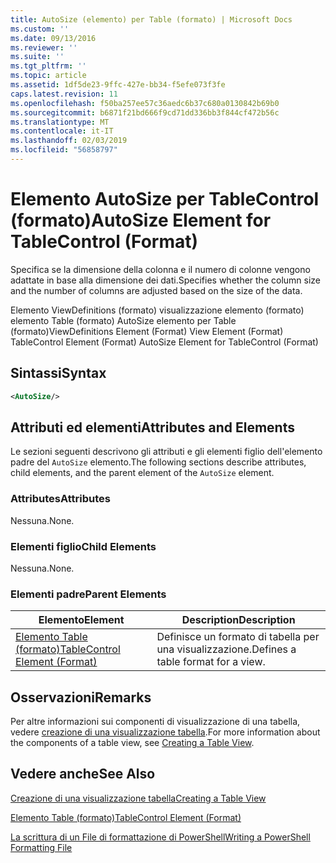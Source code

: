 ```yaml
---
title: AutoSize (elemento) per Table (formato) | Microsoft Docs
ms.custom: ''
ms.date: 09/13/2016
ms.reviewer: ''
ms.suite: ''
ms.tgt_pltfrm: ''
ms.topic: article
ms.assetid: 1df5de23-9ffc-427e-bb34-f5efe073f3fe
caps.latest.revision: 11
ms.openlocfilehash: f50ba257ee57c36aedc6b37c680a0130842b69b0
ms.sourcegitcommit: b6871f21bd666f9cd71dd336bb3f844cf472b56c
ms.translationtype: MT
ms.contentlocale: it-IT
ms.lasthandoff: 02/03/2019
ms.locfileid: "56858797"
---
```

# <a name="autosize-element-for-tablecontrol-format"></a><span data-ttu-id="89435-102">Elemento AutoSize per TableControl (formato)</span><span class="sxs-lookup"><span data-stu-id="89435-102">AutoSize Element for TableControl (Format)</span></span>

<span data-ttu-id="89435-103">Specifica se la dimensione della colonna e il numero di colonne vengono adattate in base alla dimensione dei dati.</span><span class="sxs-lookup"><span data-stu-id="89435-103">Specifies whether the column size and the number of columns are adjusted based on the size of the data.</span></span>

<span data-ttu-id="89435-104">Elemento ViewDefinitions (formato) visualizzazione elemento (formato) elemento Table (formato) AutoSize elemento per Table (formato)</span><span class="sxs-lookup"><span data-stu-id="89435-104">ViewDefinitions Element (Format) View Element (Format) TableControl Element (Format) AutoSize Element for TableControl (Format)</span></span>

## <a name="syntax"></a><span data-ttu-id="89435-105">Sintassi</span><span class="sxs-lookup"><span data-stu-id="89435-105">Syntax</span></span>

```xml
<AutoSize/>
```

## <a name="attributes-and-elements"></a><span data-ttu-id="89435-106">Attributi ed elementi</span><span class="sxs-lookup"><span data-stu-id="89435-106">Attributes and Elements</span></span>

<span data-ttu-id="89435-107">Le sezioni seguenti descrivono gli attributi e gli elementi figlio dell'elemento padre del `AutoSize` elemento.</span><span class="sxs-lookup"><span data-stu-id="89435-107">The following sections describe attributes, child elements, and the parent element of the `AutoSize` element.</span></span>

### <a name="attributes"></a><span data-ttu-id="89435-108">Attributes</span><span class="sxs-lookup"><span data-stu-id="89435-108">Attributes</span></span>

<span data-ttu-id="89435-109">Nessuna.</span><span class="sxs-lookup"><span data-stu-id="89435-109">None.</span></span>

### <a name="child-elements"></a><span data-ttu-id="89435-110">Elementi figlio</span><span class="sxs-lookup"><span data-stu-id="89435-110">Child Elements</span></span>

<span data-ttu-id="89435-111">Nessuna.</span><span class="sxs-lookup"><span data-stu-id="89435-111">None.</span></span>

### <a name="parent-elements"></a><span data-ttu-id="89435-112">Elementi padre</span><span class="sxs-lookup"><span data-stu-id="89435-112">Parent Elements</span></span>

|<span data-ttu-id="89435-113">Elemento</span><span class="sxs-lookup"><span data-stu-id="89435-113">Element</span></span>|<span data-ttu-id="89435-114">Description</span><span class="sxs-lookup"><span data-stu-id="89435-114">Description</span></span>|
|-------------|-----------------|
|[<span data-ttu-id="89435-115">Elemento Table (formato)</span><span class="sxs-lookup"><span data-stu-id="89435-115">TableControl Element (Format)</span></span>](./tablecontrol-element-format.md)|<span data-ttu-id="89435-116">Definisce un formato di tabella per una visualizzazione.</span><span class="sxs-lookup"><span data-stu-id="89435-116">Defines a table format for a view.</span></span>|

## <a name="remarks"></a><span data-ttu-id="89435-117">Osservazioni</span><span class="sxs-lookup"><span data-stu-id="89435-117">Remarks</span></span>

<span data-ttu-id="89435-118">Per altre informazioni sui componenti di visualizzazione di una tabella, vedere [creazione di una visualizzazione tabella](./creating-a-table-view.md).</span><span class="sxs-lookup"><span data-stu-id="89435-118">For more information about the components of a table view, see [Creating a Table View](./creating-a-table-view.md).</span></span>

## <a name="see-also"></a><span data-ttu-id="89435-119">Vedere anche</span><span class="sxs-lookup"><span data-stu-id="89435-119">See Also</span></span>

[<span data-ttu-id="89435-120">Creazione di una visualizzazione tabella</span><span class="sxs-lookup"><span data-stu-id="89435-120">Creating a Table View</span></span>](./creating-a-table-view.md)

[<span data-ttu-id="89435-121">Elemento Table (formato)</span><span class="sxs-lookup"><span data-stu-id="89435-121">TableControl Element (Format)</span></span>](./tablecontrol-element-format.md)

[<span data-ttu-id="89435-122">La scrittura di un File di formattazione di PowerShell</span><span class="sxs-lookup"><span data-stu-id="89435-122">Writing a PowerShell Formatting File</span></span>](./writing-a-powershell-formatting-file.md)
